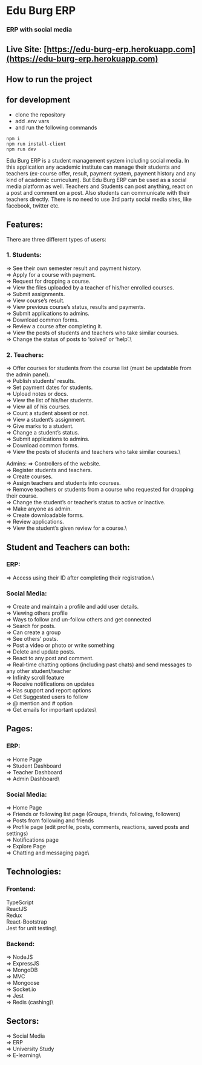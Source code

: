# Edu Burg ERP

### ERP with social media

## Live Site: [https://edu-burg-erp.herokuapp.com](https://edu-burg-erp.herokuapp.com)

## How to run the project

## for development

-   clone the repository
-   add .env vars
-   and run the following commands

```
npm i
npm run install-client
npm run dev

```

Edu Burg ERP is a student management system including social media. In this application any academic institute can manage their students and teachers (ex-course offer, result, payment system, payment history and any kind of academic curriculum). But Edu Burg ERP can be used as a social media platform as well. Teachers and Students can post anything, react on a post and comment on a post. Also students can communicate with their teachers directly. There is no need to use 3rd party social media sites, like facebook, twitter etc.

## Features:

There are three different types of users:

### 1. Students:

=> See their own semester result and payment history.\
=> Apply for a course with payment.\
=> Request for dropping a course.\
=> View the files uploaded by a teacher of his/her enrolled courses.\
=> Submit assignments.\
=> View course’s result.\
=> View previous course’s status, results and payments.\
=> Submit applications to admins.\
=> Download common forms.\
=> Review a course after completing it.\
=> View the posts of students and teachers who take similar courses.\
=> Change the status of posts to ‘solved’ or ‘help’.\

### 2. Teachers:

=> Offer courses for students from the course list (must be updatable from the admin panel).\
=> Publish students' results.\
=> Set payment dates for students.\
=> Upload notes or docs.\
=> View the list of his/her students.\
=> View all of his courses.\
=> Count a student absent or not.\
=> View a student’s assignment.\
=> Give marks to a student.\
=> Change a student’s status.\
=> Submit applications to admins.\
=> Download common forms.\
=> View the posts of students and teachers who take similar courses.\

Admins:
=> Controllers of the website.\
=> Register students and teachers.\
=> Create courses.\
=> Assign teachers and students into courses.\
=> Remove teachers or students from a course who requested for dropping their course.\
=> Change the student’s or teacher’s status to active or inactive.\
=> Make anyone as admin.\
=> Create downloadable forms.\
=> Review applications.\
=> View the student’s given review for a course.\

## Student and Teachers can both:

### ERP:

=> Access using their ID after completing their registration.\

### Social Media:

=> Create and maintain a profile and add user details.\
=> Viewing others profile\
=> Ways to follow and un-follow others and get connected\
=> Search for posts.\
=> Can create a group\
=> See others' posts.\
=> Post a video or photo or write something\
=> Delete and update posts.\
=> React to any post and comment.\
=> Real-time chatting options (including past chats) and send messages to any other student/teacher\
=> Infinity scroll feature\
=> Receive notifications on updates\
=> Has support and report options\
=> Get Suggested users to follow\
=> @ mention and # option\
=> Get emails for important updates\

## Pages:

### ERP:

=> Home Page\
=> Student Dashboard\
=> Teacher Dashboard\
=> Admin Dashboard\

### Social Media:

=> Home Page\
=> Friends or following list page (Groups, friends, following, followers)\
=> Posts from following and friends\
=> Profile page (edit profile, posts, comments, reactions, saved posts and settings)\
=> Notifications page\
=> Explore Page\
=> Chatting and messaging page\

## Technologies:

### Frontend:

TypeScript\
ReactJS\
Redux\
React-Bootstrap\
Jest for unit testing\

### Backend:

=> NodeJS\
=> ExpressJS\
=> MongoDB\
=> MVC\
=> Mongoose\
=> Socket.io\
=> Jest\
=> Redis (cashing)\

## Sectors:

=> Social Media\
=> ERP\
=> University Study\
=> E-learning\

